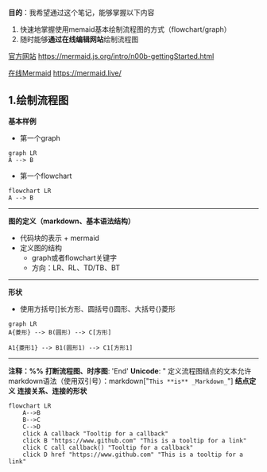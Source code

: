 
**目的**：我希望通过这个笔记，能够掌握以下内容
1. 快速地掌握使用memaid基本绘制流程图的方式（flowchart/graph）
2. 随时能够**通过在线编辑网站**绘制流程图


[官方网站](https://mermaid.js.org/intro/n00b-gettingStarted.html) https://mermaid.js.org/intro/n00b-gettingStarted.html

[在线Mermaid](https://mermaid.live/) https://mermaid.live/


## 1.绘制流程图

**基本样例**
- 第一个graph
``` mermaid
graph LR
A --> B
```
- 第一个flowchart
``` mermaid
flowchart LR
A --> B
```

---

**图的定义（markdown、基本语法结构）**
- 代码块的表示 + mermaid
- 定义图的结构
	- graph或者flowchart关键字
	- 方向：LR、RL、TD/TB、BT


****

**形状**
- 使用方括号[]长方形、圆括号()圆形、大括号{}菱形
```mermaid
graph LR
A{菱形} --> B(圆形) --> C[方形]

A1{菱形1} --> B1(圆形1) --> C1[方形1]

```

***
**注释：%%**
**打断流程图、时序图**: 'End'
**Unicode**: "
定义流程图结点的文本允许markdown语法（使用双引号）：markdown["`This **is** _Markdown_`"]
**结点定义**
**连接关系、连接的形状**



```mermaid
flowchart LR
    A-->B
    B-->C
    C-->D
    click A callback "Tooltip for a callback"
    click B "https://www.github.com" "This is a tooltip for a link"
    click C call callback() "Tooltip for a callback"
    click D href "https://www.github.com" "This is a tooltip for a link"
```
